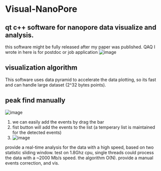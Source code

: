 # Visual-NanoPore
## qt c++ software for nanopore data visualize and analysis. 
this software might be fully released after my paper was published. QAQ
I wrote in here is for postdoc or job application
![image](https://github.com/user-attachments/assets/04b24eb6-fd67-4fd1-9a03-50379bfc5293)
## visualization algorithm
This software uses data pyramid to accelerate the data plotting, so its fast and can handle large dataset (2^32 bytes points). 
## peak find manually
![image](https://github.com/user-attachments/assets/993731c3-21c2-4262-a3fb-b721c1ed055e)
1. we can easily add the events by drag the bar
2. fist button will add the events to the list (a temperary list is maintained for the detected events)
3. ![image](https://github.com/user-attachments/assets/21559758-1168-4648-a5d7-9cbd1050e570)


provide a real-time analysis for the data with a high speed, based on two statistic sliding window. test on 1.8Ghz cpu, single threads could process the data with a ~2000 Mb/s speed. the algorithm O(N).
provide a manual events correction, and vis.

